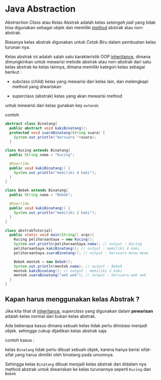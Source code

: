 # Java Abstraction

_Abstraction Class_ atau Kelas Abstrak adalah kelas _setengah jadi_ yang tidak bisa digunakan sebagai objek
dan memiliki _[method](https://github.com/bellshade/Java/tree/main/basic/MethodJava)_ abstrak atau non-abstrak.

Biasanya kelas abstrak digunakan untuk _Cetak Biru_ dalam pembuatan kelas turunan nya.

Kelas abstrak ini adalah salah satu karakteristik OOP [inheritance](https://github.com/bellshade/Java/tree/main/intermediate/JavaInheritance),
dimana dimungkinkan untuk mewarisi metode abstrak atau non-abstrak dari satu kelas abstrak ke kelas lainnya,
dimana memiliki kategori kelas sebagai berikut :

- subclass (child)
  kelas yang mewarisi dari kelas lain, dan melengkapi method yang diwariskan

- superclass (abstrak)
  kelas yang akan mewarisi method

untuk mewarisi dari kelas gunakan key `extends`

contoh

```java
abstract class Binatang{
  public abstract void kakiBinatang();
  protected void suaraBinatang(String suara) {
    System.out.println("bersuara "+suara);
  }

class Kucing extends Binatang{
  public String nama = "Kucing";

  @Override
  public void kakiBinatang() {
    System.out.println("memiliki 4 kaki");
  }
}

class Bebek extends Binatang{
  public String nama = "Bebek";

  @Override
  public void kakiBinatang() {
    System.out.println("memiliki 2 kaki");
  }
}

class abstrakTutorial{
  public static void main(String[] args){
    Kucing peliharaanSaya = new Kucing();
    System.out.println(peliharaanSaya.nama); // output : Kucing
    peliharaanSaya.kakiBinatang(); // output : memiliki 4 kaki
    peliharaanSaya.suaraBinatang(); // output : bersuara meow meow

    Bebek mentok = new Bebek();
    System.out.println(mentok.nama); // output : Bebek
    mentok.kakiBinatang(); // output : memiliki 2 kaki
    mentok.suaraBinatang("wek wek"); // output : bersuara wek wek
  }
}
```

## Kapan harus menggunakan kelas Abstrak ?

Jika kita lihat di [inheritance](https://github.com/bellshade/Java/tree/main/learn/intermediate/object_oriented_programming/oop_intermediate/Inheritance),
_superclass_ yang digunakan dalam **pewarisan** adalah kelas normal dan bukan kelas abstrak.

Ada beberapa kasus dimana sebuah kelas tidak perlu diinisiasi menjadi objek. sehingga cukup dijadikan kelas abstrak saja

contoh kasus :

kelas `Binatang` tidak perlu dibuat sebuah objek, karena hanya berisi sifat-sifat yang harus dimiliki oleh binatang pada umumnya.

Sehingga kelas `Binatang` dibuat menjadi kelas abstrak dan didalam nya method abstrak untuk diwariskan ke kelas turunannya seperti `Kucing` dan `Bebek`
